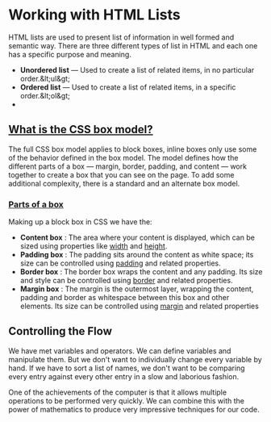 # **Working with HTML Lists**

HTML lists are used to present list of information in well formed and semantic way. There are three different types of list in HTML and each one has a specific purpose and meaning.

- **Unordered list**  — Used to create a list of related items, in no particular order.\&lt;ul\&gt;
- **Ordered list**  — Used to create a list of related items, in a specific order.\&lt;ol\&gt;
-

##


## [What is the CSS box model?](https://developer.mozilla.org/en-US/docs/Learn/CSS/Building_blocks/The_box_model#what_is_the_css_box_model)

The full CSS box model applies to block boxes, inline boxes only use some of the behavior defined in the box model. The model defines how the different parts of a box — margin, border, padding, and content — work together to create a box that you can see on the page. To add some additional complexity, there is a standard and an alternate box model.

### [Parts of a box](https://developer.mozilla.org/en-US/docs/Learn/CSS/Building_blocks/The_box_model#parts_of_a_box)

Making up a block box in CSS we have the:

- **Content box** : The area where your content is displayed, which can be sized using properties like [width](https://developer.mozilla.org/en-US/docs/Web/CSS/width) and [height](https://developer.mozilla.org/en-US/docs/Web/CSS/height).
- **Padding box** : The padding sits around the content as white space; its size can be controlled using [padding](https://developer.mozilla.org/en-US/docs/Web/CSS/padding) and related properties.
- **Border box** : The border box wraps the content and any padding. Its size and style can be controlled using [border](https://developer.mozilla.org/en-US/docs/Web/CSS/border) and related properties.
- **Margin box** : The margin is the outermost layer, wrapping the content, padding and border as whitespace between this box and other elements. Its size can be controlled using [margin](https://developer.mozilla.org/en-US/docs/Web/CSS/margin) and related properties

## Controlling the Flow

We have met variables and operators. We can define variables and manipulate them. But we don&#39;t want to individually change every variable by hand. If we have to sort a list of names, we don&#39;t want to be comparing every entry against every other entry in a slow and laborious fashion.

 One of the achievements of the computer is that it allows multiple operations to be performed very quickly. We can combine this with the power of mathematics to produce very impressive techniques for our code.